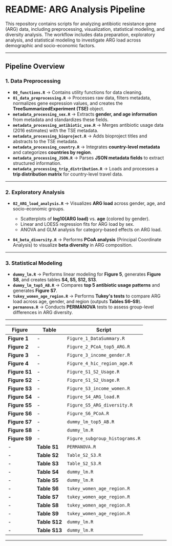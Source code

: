# README: ARG Analysis Pipeline

This repository contains scripts for analyzing antibiotic resistance gene (ARG) data, including preprocessing, visualization, statistical modeling, and diversity analysis. The workflow includes data preparation, exploratory analysis, and statistical modeling to investigate ARG load across demographic and socio-economic factors.

---

## Pipeline Overview

### 1. Data Preprocessing

- **`00_functions.R`** → Contains utility functions for data cleaning.
- **`01_data_preprocessing.R`** → Processes raw data, filters metadata, normalizes gene expression values, and creates the **TreeSummarizedExperiment (TSE)** object.
- **`metadata_processing_sex.R`** → Extracts **gender, and age information** from metadata and standardizes these fields.
- **`metadata_processing_antibiotic_use.R`** → Merges antibiotic usage data (2016 estimates) with the TSE metadata.
- **`metadata_processing_bioproject.R`** → Adds bioproject titles and abstracts to the TSE metadata.
- **`metadata_processing_country.R`** → Integrates **country-level metadata** and categorizes **countries by region**.
- **`metadata_processing_JSON.R`** → Parses **JSON metadata fields** to extract structured information.
- **`metadata_processing_trip_distribution.R`** → Loads and processes a **trip distribution matrix** for country-level travel data.

---

### 2. Exploratory Analysis

- **`02_ARG_load_analysis.R`** → Visualizes **ARG load** across gender, age, and socio-economic groups.
  - Scatterplots of **log10(ARG load)** vs. **age** (colored by gender).
  - Linear and LOESS regression fits for ARG load by sex.
  - ANOVA and GLM analysis for category-based effects on ARG load.

- **`04_beta_diversity.R`** → Performs **PCoA analysis** (Principal Coordinate Analysis) to visualize **beta diversity** in ARG composition.
---

### 3. Statistical Modeling

- **`dummy_lm.R`** → Performs linear modeling for **Figure 5**, generates **Figure S8**, and creates tables **S4, S5, S12, S13**.
- **`dummy_lm_top5_AB.R`** → Compares **top 5 antibiotic usage patterns** and generates **Figure S7**.
- **`tukey_women_age_region.R`** → Performs **Tukey's tests** to compare ARG load across age, gender, and region (outputs **Tables S6–S9**).
- **`permanova.R`** → Conducts **PERMANOVA** tests to assess group-level differences in ARG diversity.

---

| **Figure**  | **Table**  | **Script** |
|------------|------------|------------|
| **Figure 1** | - | `Figure_1_DataSummary.R` |
| **Figure 2** | - | `Figure_2_PCoA_top5_ARG.R` |
| **Figure 3** | - | `Figure_3_income_gender.R` |
| **Figure 4** | - | `Figure_4_hic_region_age.R` |
| **Figure S1** | - | `Figure_S1_S2_Usage.R` |
| **Figure S2** | - | `Figure_S1_S2_Usage.R` |
| **Figure S3** | - | `Figure_S3_income_women.R` |
| **Figure S4** | - | `Figure_S4_ARG_load.R` |
| **Figure S5** | - | `Figure_S5_ARG_diversity.R` |
| **Figure S6** | - | `Figure_S6_PCoA.R` |
| **Figure S7** | - | `dummy_lm_top5_AB.R` |
| **Figure S8** | - | `dummy_lm.R` |
| **Figure S9** | - | `Figure_subgroup_histograms.R` |
| - | **Table S1** | `PERMANOVA.R` |
| - | **Table S2** | `Table_S2_S3.R` |
| - | **Table S3** | `Table_S2_S3.R` |
| - | **Table S4** | `dummy_lm.R` |
| - | **Table S5** | `dummy_lm.R` |
| - | **Table S6** | `tukey_women_age_region.R` |
| - | **Table S7** | `tukey_women_age_region.R` |
| - | **Table S8** | `tukey_women_age_region.R` |
| - | **Table S9** | `tukey_women_age_region.R` |
| - | **Table S12** | `dummy_lm.R` |
| - | **Table S13** | `dummy_lm.R` |
---

